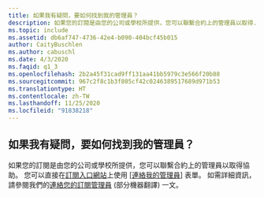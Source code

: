 ```yaml
---
title: 如果我有疑問，要如何找到我的管理員？
description: 如果您的訂閱是由您的公司或學校所提供，您可以聯繫合約上的管理員以取得...
ms.topic: include
ms.assetid: db6af747-4736-42e4-b090-404bcf45b015
author: CaityBuschlen
ms.author: cabuschl
ms.date: 4/3/2020
ms.faqid: q1_3
ms.openlocfilehash: 2b2a45f31cad9ff131aa41bb5979c3e566f20b88
ms.sourcegitcommit: 967c2f8c1b3f805cf42c0246389517689d971b53
ms.translationtype: HT
ms.contentlocale: zh-TW
ms.lasthandoff: 11/25/2020
ms.locfileid: "91838218"
---
```

## <a name="how-do-i-find-my-admin-if-i-have-a-question"></a>如果我有疑問，要如何找到我的管理員？

如果您的訂閱是由您的公司或學校所提供，您可以聯繫合約上的管理員以取得協助。 您可以直接在[訂閱入口網站](https://my.visualstudio.com/benefits)上使用 [[連絡我的管理員](https://my.visualstudio.com/Subscriptions?DisplayContactMyAdminForm=true)] 表單。 如需詳細資訊，請參閱我們的[連絡您的訂閱管理員](https://docs.microsoft.com/visualstudio/subscriptions/contact-my-admin) \(部分機器翻譯\) 一文。

